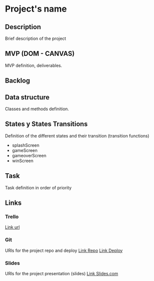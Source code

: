 # Project's name

## Description
Brief description of the project


## MVP (DOM - CANVAS)
MVP definition, deliverables.


## Backlog


## Data structure
Classes and methods definition.


## States y States Transitions
Definition of the different states and their transition (transition functions)

- splashScreen
- gameScreen
- gameoverScreen
- winScreen


## Task
Task definition in order of priority


## Links


### Trello
[Link url](https://trello.com/invite/b/75q4wPf9/9a00544a48e8c5cbcffda32300561dd6/ironhack-1-game)


### Git
URls for the project repo and deploy
[Link Repo](https://github.com/AruneM/Game)
[Link Deploy](https://arunem.GitHub.io/Game)


### Slides
URls for the project presentation (slides)
[Link Slides.com](http://slides.com)
